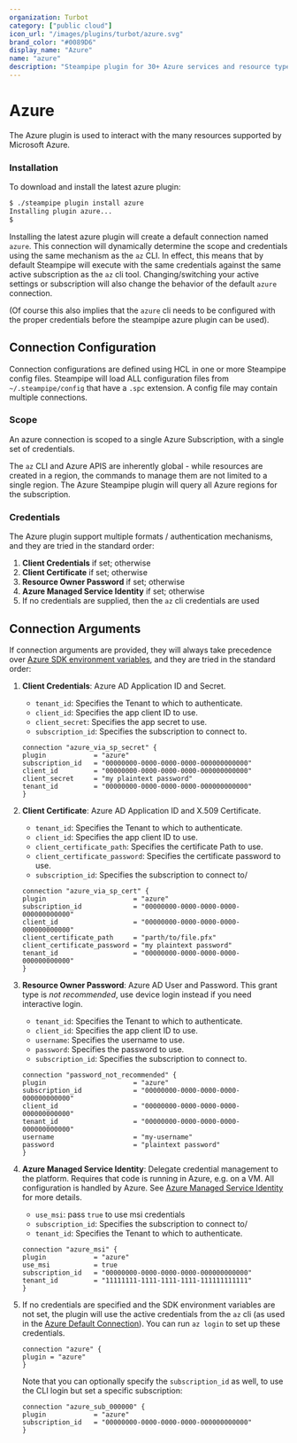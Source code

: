 ```yaml
---
organization: Turbot
category: ["public cloud"]
icon_url: "/images/plugins/turbot/azure.svg"
brand_color: "#0089D6"
display_name: "Azure"
name: "azure"
description: "Steampipe plugin for 30+ Azure services and resource types."
---
```


# Azure

The Azure plugin is used to interact with the many resources supported by Microsoft Azure.

### Installation
To download and install the latest azure plugin:
```bash
$ ./steampipe plugin install azure
Installing plugin azure...
$
```

Installing the latest azure plugin will create a default connection named `azure`. This connection will dynamically determine the scope and credentials using the same mechanism as the `az` CLI.  In effect, this means that by default Steampipe will execute with the same credentials against the same active subscription as the `az` cli tool. Changing/switching your active settings or subscription will also change the behavior of the default `azure` connection.

(Of course this also  implies that the `azure` cli needs to be configured with the proper credentials before the steampipe azure plugin can be used).


## Connection Configuration
Connection configurations are defined using HCL in one or more Steampipe config files.  Steampipe will load ALL configuration files from `~/.steampipe/config` that have a `.spc` extension. A config file may contain multiple connections.


### Scope
An azure connection is scoped to a single Azure Subscription, with a single set of credentials.

The `az` CLI and Azure APIS are inherently global - while resources are created in a region, the commands to manage them are not limited to a single region. The Azure Steampipe plugin will query all Azure regions for the subscription.


### Credentials

The Azure plugin support multiple formats / authentication mechanisms, and they are tried in the standard order:

1. **Client Credentials** if set; otherwise
2. **Client Certificate** if set; otherwise
3. **Resource Owner Password** if set; otherwise
4. **Azure Managed Service Identity** if set; otherwise
5. If no credentials are supplied, then the `az` cli credentials are used


## Connection Arguments

If connection arguments are provided, they will always take precedence over [Azure SDK environment variables](https://github.com/Azure/azure-sdk-for-go#more-authentication-details), and they are tried in the standard order: 

1. **Client Credentials**: Azure AD Application ID and Secret.
    - `tenant_id`: Specifies the Tenant to which to authenticate.
    - `client_id`: Specifies the app client ID to use.
    - `client_secret`: Specifies the app secret to use.
    - `subscription_id`: Specifies the subscription to connect to.

    ```hcl
    connection "azure_via_sp_secret" {
    plugin            = "azure"
    subscription_id   = "00000000-0000-0000-0000-000000000000"
    client_id         = "00000000-0000-0000-0000-000000000000"
    client_secret     = "my plaintext password"
    tenant_id         = "00000000-0000-0000-0000-000000000000"
    }
    ```

2. **Client Certificate**: Azure AD Application ID and X.509 Certificate.
    - `tenant_id`: Specifies the Tenant to which to authenticate.
    - `client_id`: Specifies the app client ID to use.
    - `client_certificate_path`: Specifies the certificate Path to use.
    - `client_certificate_password`: Specifies the certificate password to use.
    - `subscription_id`: Specifies the subscription to connect to/

    ```hcl
    connection "azure_via_sp_cert" {
    plugin                      = "azure"
    subscription_id             = "00000000-0000-0000-0000-000000000000"
    client_id                   = "00000000-0000-0000-0000-000000000000"
    client_certificate_path     = "parth/to/file.pfx"
    client_certificate_password = "my plaintext password"
    tenant_id                   = "00000000-0000-0000-0000-000000000000"
    }
    ```

3. **Resource Owner Password**: Azure AD User and Password. This grant type is *not recommended*, use device login instead if you need interactive login.
    - `tenant_id`: Specifies the Tenant to which to authenticate.
    - `client_id`: Specifies the app client ID to use.
    - `username`: Specifies the username to use.
    - `password`: Specifies the password to use.
    - `subscription_id`: Specifies the subscription to connect to.

    ```hcl
    connection "password_not_recommended" {
    plugin                      = "azure"
    subscription_id             = "00000000-0000-0000-0000-000000000000"
    client_id                   = "00000000-0000-0000-0000-000000000000"
    tenant_id                   = "00000000-0000-0000-0000-000000000000"
    username                    = "my-username"
    password                    = "plaintext password"
    }
    ```

4. **Azure Managed Service Identity**: Delegate credential management to the platform. Requires that code is running in Azure, e.g. on a VM. All configuration is handled by Azure. See [Azure Managed Service Identity](https://docs.microsoft.com/azure/active-directory/msi-overview) for more details.
    - `use_msi`: pass `true` to use msi credentials
    - `subscription_id`: Specifies the subscription to connect to/
    - `tenant_id`: Specifies the Tenant to which to authenticate.

    ```hcl
    connection "azure_msi" {
    plugin            = "azure"
    use_msi           = true
    subscription_id   = "00000000-0000-0000-0000-000000000000"
    tenant_id         = "11111111-1111-1111-1111-111111111111"
    }
    ```


5. If no credentials are specified and the SDK environment variables are not set, the plugin will use the active credentials from the `az` cli (as used in the [Azure Default Connection](#azure-default-connection)).  You can run `az login` to set up these credentials.

    ```hcl
    connection "azure" {
    plugin = "azure"
    }
    ```

    Note that you can optionally specify the `subscription_id` as well, to use the CLI login but set a specific subscription:

    ```hcl
    connection "azure_sub_000000" {
    plugin            = "azure"
    subscription_id   = "00000000-0000-0000-0000-000000000000"
    }
    ```